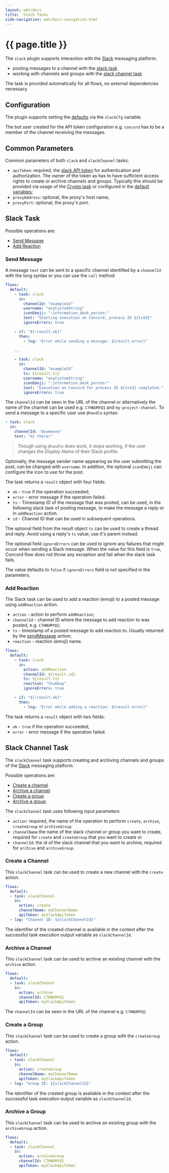 ```yaml
---
layout: wmt/docs
title:  Slack Tasks
side-navigation: wmt/docs-navigation.html
---
```


# {{ page.title }}

The `slack` plugin supports interaction with the [Slack](https://slack.com/)
messaging platform.

- posting messages to a channel with the [slack task](#slack)
- working with channels and groups with the [slack channel task](#slackChannel)

The task is provided automatically for all flows, no external dependencies
necessary.

## Configuration

The plugin supports setting the [defaults](../getting-started/configuration.html#default-process-variables)
via the `slackCfg` variable.

The bot user created for the API token configuration e.g. `concord` has to be a
member of the channel receiving the messages.

## Common Parameters

Common parameters of both `slack` and `slackChannel` tasks:
- `apiToken`: required, the
  [slack API token](https://api.slack.com/custom-integrations/legacy-tokens)
  for authentication and authorization. The owner of the token as has to have
  sufficient access rights to create or archive channels and groups. Typically
  this should be provided via usage of the [Crypto task](./crypto.html) or
  configured in the [default variables](../getting-started/configuration.html#default-process-variables);
- `proxyAddress`: optional, the proxy's host name;
- `proxyPort`: optional, the proxy's port.

<a name="slack"/>

## Slack Task

Possible operations are:

- [Send Message](#send-message)
- [Add Reaction](#add-reaction)

### Send Message

A message `text` can be sent to a specific channel identified by a `channelId`
with the long syntax or you can use the `call` method.

```yaml
flows:
  default:
    - task: slack
      in:
        channelId: "exampleId"
        username: "anyCustomString"
        iconEmoji: ":information_desk_person:"
        text: "Starting execution on Concord, process ID ${txId}"
        ignoreErrors: true

    - if: "${!result.ok}"
      then:
        - log: "Error while sending a message: ${result.error}"

    ...

    - task: slack
      in:
        channelId: "exampleId"
        ts: ${result.ts}
        username: "anyCustomString"
        iconEmoji: ":information_desk_person:"
        text: "Execution on Concord for process ID ${txId} completed."
        ignoreErrors: true
```

The `channelId` can be seen in the URL of the channel or alternatively the name
of the channel can be used e.g. `C7HNUMYQ1` and `my-project-channel`. To send a
message to a specific user use `@handle` syntax:

```yaml
- task: slack
  in:
    channelId: "@someone"
    text: "Hi there!"
```

> Though using `@handle` does work, it stops working, if the user changes the _Display Name_
of their Slack profile.

Optionally, the message sender name appearing as the user submitting the post,
can be changed with `username`.  In addition, the optional `iconEmoji` can
configure the icon to use for the post.

The task returns a `result` object with four fields:

- `ok` - `true` if the operation succeeded;
- `error` - error message if the operation failed.
- `ts` -  Timestamp ID of the message that was posted, can be used, in the
  following slack task of posting message, to make the message a reply or in
  `addReaction` action.
- `id` - Channel ID that can be used in subsequent operations.

The optional field from the result object `ts` can be used to create
a thread and reply. Avoid using a reply's `ts` value; use it's parent instead.

The optional field `ignoreErrors` can be used to ignore any failures that 
might occur when sending a Slack message. When the value for this field 
is `true`, Concord flow does not throw any exception and fail when the 
slack task fails.

The value defaults to `false` if `ignoreErrors` field is not specified 
in the parameters.

### Add Reaction

The Slack task can be used to add a reaction (emoji) to a posted message using
`addReaction` action.

- `action` - action to perform `addReaction`;
- `channelId` - channel ID where the message to add reaction to was posted,
   e.g. `C7HNUMYQ1`;
- `ts` -  timestamp of a posted message to add reaction to. Usually returned
   by the [sendMessage](#send-message) action;
- `reaction` - reaction (emoji) name.

```yaml
flows:
  default:
    - task: slack
      in:
        action: addReaction
        channelId: ${result.id}
        ts: ${result.ts}
        reaction: "thumbup"
        ignoreErrors: true

    - if: "${!result.ok}"
      then:
        - log: "Error while adding a reaction: ${result.error}"
```

The task returns a `result` object with two fields:

- `ok` - `true` if the operation succeeded;
- `error` - error message if the operation failed.

<a name="slackChannel"/>

## Slack Channel Task

The `slackChannel` task supports creating and archiving channels and groups of the
[Slack](https://slack.com/) messaging platform.

Possible operations are:

- [Create a channel](#create)
- [Archive a channel](#archive)
- [Create a group](#create-group)
- [Archive a group](#archive-group)

The `slackChannel` task uses following input parameters

- `action`: required, the name of the operation to perform `create`, `archive`,
  `createGroup` or `archiveGroup`
- `channelName` the name of the slack channel or group you want to create,
  required for `create` and `createGroup` that you want to create or
- `channelId`: the id of the slack channel that you want to archive, required
  for `archive` and `archiveGroup`.

<a name="create"/>

### Create a Channel

This `slackChannel` task can be used to create a new channel with the `create` action.

```yaml
flows:
  default:
  - task: slackChannel
    in:
      action: create
      channelName: myChannelName
      apiToken: mySlackApiToken
  - log: "Channel ID: ${slackChannelId}"
```

The identifier of the created channel is available in the context after the
successful task execution output variable as `slackChannelId`.

<a name="archive"/>

### Archive a Channel

This `slackChannel` task can be used to archive an existing channel with the
`archive` action.

```yaml
flows:
  default:
  - task: slackChannel
    in:
      action: archive
      channelId: C7HNUMYQ1
      apiToken: mySlackApiToken
```

The `channelId` can be seen in the URL of the channel  e.g. `C7HNUMYQ1`

<a name="create-group"/>

### Create a Group

This `slackChannel` task can be used to create a group with the `createGroup`
action.

```yaml
flows:
  default:
  - task: slackChannel
    in:
      action: createGroup
      channelName: myChannelName
      apiToken: mySlackApiToken
  - log: "Group ID: ${slackChannelId}"
```

The identifier of the created group is available in the context after the
successful task execution output variable as `slackChannelId`.

<a name="archive-group"/>

### Archive a Group

This `slackChannel` task can be used to archive an existing group with the
`archiveGroup` action.

```yaml
flows:
  default:
  - task: slackChannel
    in:
      action: archiveGroup
      channelId: C7HNUMYQ1
      apiToken: mySlackApiToken
```
